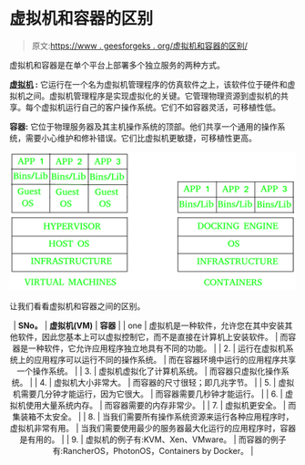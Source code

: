# 虚拟机和容器的区别

> 原文:[https://www . geesforgeks . org/虚拟机和容器的区别/](https://www.geeksforgeeks.org/difference-between-virtual-machines-and-containers/)

虚拟机和容器是在单个平台上部署多个独立服务的两种方式。

**[虚拟机](https://www.geeksforgeeks.org/virtual-machines-in-operating-system/) :**
它运行在一个名为虚拟机管理程序的仿真软件之上，该软件位于硬件和虚拟机之间。虚拟机管理程序是实现虚拟化的关键。它管理物理资源到虚拟机的共享。每个虚拟机运行自己的客户操作系统。它们不如容器灵活，可移植性低。

**容器:**
它位于物理服务器及其主机操作系统的顶部。他们共享一个通用的操作系统，需要小心维护和修补错误。它们比虚拟机更敏捷，可移植性更高。

![](img/1e3aab18f8c08b6fdeec4c7370835657.png)

让我们看看虚拟机和容器之间的区别。

<center>

| **SNo。** | **虚拟机(VM)** | **容器** |
| one | 虚拟机是一种软件，允许您在其中安装其他软件，因此您基本上可以虚拟控制它，而不是直接在计算机上安装软件。 | 而容器是一种软件，它允许应用程序独立地具有不同的功能。 |
| 2. | 运行在虚拟机系统上的应用程序可以运行不同的操作系统。 | 而在容器环境中运行的应用程序共享一个操作系统。 |
| 3. | 虚拟机虚拟化了计算机系统。 | 而容器只虚拟化操作系统。 |
| 4. | 虚拟机大小非常大。 | 而容器的尺寸很轻；即几兆字节。
 |
| 5. | 虚拟机需要几分钟才能运行，因为它很大。 | 而容器需要几秒钟才能运行。 |
| 6. | 虚拟机使用大量系统内存。 | 而容器需要的内存非常少。 |
| 7. | 虚拟机更安全。 | 而集装箱不太安全。 |
| 8. | 当我们需要所有操作系统资源来运行各种应用程序时，虚拟机非常有用。 | 当我们需要使用最少的服务器最大化运行的应用程序时，容器是有用的。 |
| 9. | 虚拟机的例子有:KVM、Xen、VMware。 | 而容器的例子有:RancherOS，PhotonOS，Containers by Docker。 |

</center>
